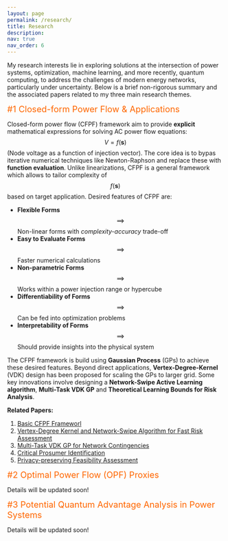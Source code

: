 ```yaml
---
layout: page
permalink: /research/
title: Research
description: 
nav: true
nav_order: 6
---
```




<!-- <span style="color: #ff6600; font-size: 24px;">Selected Research Works</span> -->
My research interests lie in exploring solutions at the intersection of power systems, optimization, machine learning, and more recently, quantum computing, to address the challenges of modern energy networks, particularly under uncertainty. Below is a brief non-rigorous summary and the associated papers related to my three main research themes.


<span style="color: #ff6600; font-size: 20px;">#1 Closed-form Power Flow & Applications</span>

Closed-form power flow (CFPF) framework aim to provide **explicit** mathematical expressions for solving AC power flow equations: $$V = f(\mathbf{s})$$ (Node voltage as a function of injection vector). The core idea is to bypas iterative numerical techniques like Newton-Raphson and replace these with **function evaluation**. Unlike linearizations, CFPF is a general framework which allows to tailor complexity of $$f(\mathbf{s})$$ based on target application. Desired features of CFPF are:

- **Flexible Forms** $$\implies$$ Non-linear forms with *complexity-accuracy* trade-off
- **Easy to Evaluate Forms** $$\implies$$ Faster numerical calculations
- **Non-parametric Forms** $$\implies$$ Works within a power injection range or hypercube
- **Differentiability of Forms** $$\implies$$ Can be fed into optimization problems
- **Interpretability of Forms** $$\implies$$ Should provide insights into the physical system

The CFPF framework is build using **Gaussian Process** (GPs) to achieve these desired features. Beyond direct applications, **Vertex-Degree-Kernel** (VDK) design has been proposed for scaling the GPs to larger grid. Some key innovations involve designing a  **Network-Swipe Active Learning algorithm**, **Multi-Task VDK GP** and **Theoretical Learning Bounds for Risk Analysis**.

**Related Papers:** 
1) [Basic CFPF Frameworl](https://drive.google.com/file/d/1GfyVgx-ca9QEpgm7mg8yHzbKsYY3ifnE/view)
2) [Vertex-Degree Kernel and Network-Swipe Algorithm for Fast Risk Assessment](https://arxiv.org/abs/2308.07867)
3) [Multi-Task VDK GP for Network Contingencies](https://arxiv.org/abs/2310.00763)
4) [Critical Prosumer Identification](https://dr.ntu.edu.sg/bitstream/10356/170911/2/Locating%20Critical%20Prosumers%20in%20P2P%20Dominant%20Grids%20Using%20State-Sensitivity%20Function.pdf)
5) [Privacy-preserving Feasibility Assessment](https://www.researchgate.net/profile/Parikshit-Pareek-2/publication/358660003_Privacy-Preserving_Feasibility_Assessment_for_P2P_Energy_Trading_and_Storage_Integration/links/62207ee1e474e407ea1e1e6e/Privacy-Preserving-Feasibility-Assessment-for-P2P-Energy-Trading-and-Storage-Integration.pdf)


<span style="color: #ff6600; font-size: 20px;">#2 Optimal Power Flow (OPF) Proxies</span>

Details will be updated soon!

<span style="color: #ff6600; font-size: 20px;">#3 Potential Quantum Advantage Analysis in Power Systems</span>

Details will be updated soon!

